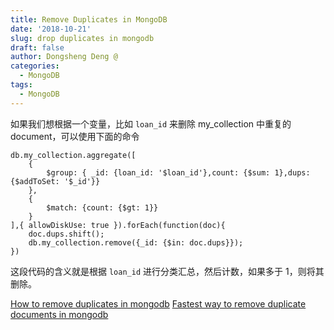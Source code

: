 ```yaml
---
title: Remove Duplicates in MongoDB
date: '2018-10-21'
slug: drop duplicates in mongodb
draft: false
author: Dongsheng Deng @
categories:
  - MongoDB
tags:
  - MongoDB
---
```


如果我们想根据一个变量，比如 `loan_id` 来删除 my_collection 中重复的 document，可以使用下面的命令

```shell
db.my_collection.aggregate([
    {
        $group: { _id: {loan_id: '$loan_id'},count: {$sum: 1},dups: {$addToSet: '$_id'}}
    },
    {
        $match: {count: {$gt: 1}}
    }
],{ allowDiskUse: true }).forEach(function(doc){
    doc.dups.shift();
    db.my_collection.remove({_id: {$in: doc.dups}});
})
```

这段代码的含义就是根据 `loan_id` 进行分类汇总，然后计数，如果多于 1，则将其删除。


[How to remove duplicates in mongodb][remove]
[Fastest way to remove duplicate documents in mongodb][remove2]

[remove]: https://weknowinc.com/blog/how-remove-duplicates-in-mongodb
[remove2]: https://stackoverflow.com/questions/14184099/fastest-way-to-remove-duplicate-documents-in-mongodb
